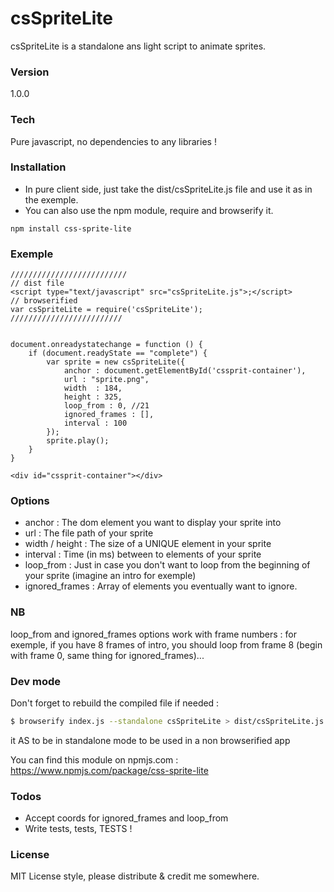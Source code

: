 # csSpriteLite

csSpriteLite is a standalone ans light script to animate sprites.

### Version
1.0.0

### Tech
Pure javascript, no dependencies to any libraries !

### Installation
* In pure client side, just take the dist/csSpriteLite.js file and use it as in the exemple.
* You can also use the npm module, require and browserify it.
```
npm install css-sprite-lite
```

### Exemple
```
//////////////////////////
// dist file
<script type="text/javascript" src="csSpriteLite.js">;</script>
// browserified
var csSpriteLite = require('csSpriteLite');
/////////////////////////
 
 
document.onreadystatechange = function () {
    if (document.readyState == "complete") {
        var sprite = new csSpriteLite({
            anchor : document.getElementById('cssprit-container'),
            url : "sprite.png",
            width  : 184,
            height : 325,
            loop_from : 0, //21
            ignored_frames : [],
            interval : 100
        });
        sprite.play();
    }
}

<div id="cssprit-container"></div>
```

### Options
* anchor : The dom element you want to display your sprite into
* url : The file path of your sprite
* width / height : The size of a UNIQUE element in your sprite
* interval : Time (in ms) between to elements of your sprite
* loop_from : Just in case you don't want to loop from the beginning of your sprite (imagine an intro for exemple)
* ignored_frames : Array of elements you eventually want to ignore.

### NB
loop_from and ignored_frames options work with frame numbers : for exemple, if you have 8 frames of intro, you should loop from frame 8 (begin with frame 0, same thing for ignored_frames)...

### Dev mode

Don't forget to rebuild the compiled file if needed :
```sh
$ browserify index.js --standalone csSpriteLite > dist/csSpriteLite.js
```
it AS to be in standalone mode to be used in a non browserified app

You can find this module on npmjs.com :
https://www.npmjs.com/package/css-sprite-lite

### Todos
 - Accept coords for ignored_frames and loop_from
 - Write tests, tests, TESTS !

### License
MIT License style, please distribute & credit me somewhere.
 